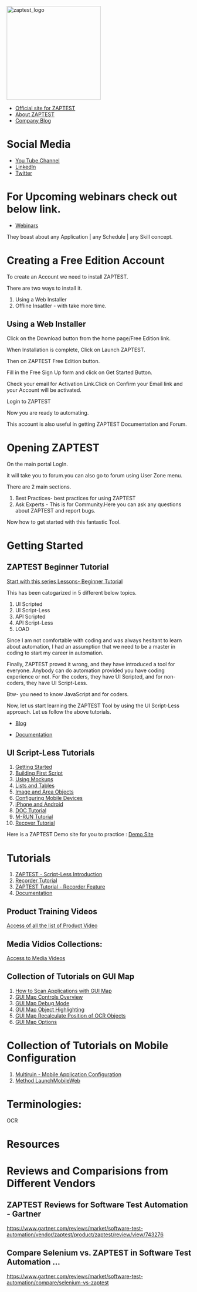 
<img width="256" alt="zaptest_logo" src="https://user-images.githubusercontent.com/10678180/70380328-e884d280-18fe-11ea-8705-d6608bfb82f1.png">

- [Official site for ZAPTEST](https://www.zaptest.com/)
- [About ZAPTEST](https://www.zaptest.com/about)
- [Company Blog](https://www.zaptest.com/blog)

# Social Media

- [You Tube Channel](https://www.youtube.com/channel/UC1620TseFttkFo0vSZlB8yA)
- [LinkedIn](https://www.linkedin.com/company/zaptechnologies-com/about/)
- [Twitter](https://twitter.com/ZAPtechnologies)

# For Upcoming webinars check out below link.

- [Webinars](https://www.zaptest.com/webinars/upcoming)

They boast about any Application | any Schedule | any Skill concept.

# Creating a Free Edition Account

To create an Account we need to install ZAPTEST.

There are two ways to install it. 
1. Using a Web Installer
2. Offline Insatller - with take more time.

## Using a Web Installer

Click on the Download button from the home page/Free Edition link.

When Installation is complete, Click on Launch ZAPTEST.

Then on ZAPTEST Free Edition button.

Fill in the Free Sign Up form and click on Get Started Button.

Check your email for Activation Link.Click on Confirm your Email link and your Account will be activated.

Login to ZAPTEST

Now you are ready to automating.

This account is also useful in getting ZAPTEST Documentation and Forum.


# Opening ZAPTEST

On the main portal LogIn.

it will take you to forum.you can also go to forum using User Zone menu.

There are 2 main sections.

1. Best Practices- best practices for using ZAPTEST
2. Ask Experts - This is for Community.Here you can ask any questions about ZAPTEST and report bugs.

Now how to get started with this fantastic Tool.

# Getting Started

## ZAPTEST Beginner Tutorial

[Start with this series Lessons- Beginner Tutorial](https://www.zaptest.com/tutorial)

This has been catogarized in 5 different below topics.

1. UI Scripted
2. UI Script-Less
3. API Scripted
4. API Script-Less
5. LOAD

Since I am not comfortable with coding and was always hesitant to learn about automation, I had an assumption that we need to be a master in coding to start my career in automation.

Finally, ZAPTEST proved it wrong, and they have introduced a tool for everyone. Anybody can do automation provided you have coding experience or not. For the coders, they have UI Scripted, and for non-coders, they have UI Script-Less.

Btw- you need to know JavaScript and for coders.

Now, let us start learning the ZAPTEST Tool by using the UI Script-Less approach. Let us follow the above tutorials.


- [Blog](https://www.zaptest.com/blog)

- [Documentation](https://www.zaptest.com/user-zone/product-training)

## UI Script-Less Tutorials

1. [Getting Started](https://www.zaptest.com/tutorial/getting-started)
2. [Building First Script](https://www.zaptest.com/tutorial/login-script-less)
3. [Using Mockups](https://www.zaptest.com/tutorial/mockup-script-less)
4. [Lists and Tables](https://www.zaptest.com/tutorial/lists-and-tables-script-less)
5. [Image and Area Objects](https://www.zaptest.com/tutorial/image-and-area-objects)
6. [Configuring Mobile Devices ](https://www.zaptest.com/tutorial/configuring-mobile-devices)
7. [iPhone and Android](https://www.zaptest.com/tutorial/iphone-and-android)
8. [DOC Tutorial](https://www.zaptest.com/tutorial/doc)
9. [M-RUN Tutorial](https://www.zaptest.com/tutorial/m-run)
10. [Recover Tutorial](https://www.zaptest.com/tutorial/recorder)


Here is a ZAPTEST Demo site for you to practice : [Demo Site](http://demo.zaptest.com/)

# Tutorials

1. [ZAPTEST - Script-Less Introduction](https://www.youtube.com/watch?v=Y2hi7tvP55g)
2. [Recorder Tutorial](https://www.zaptest.com/tutorial/recorder)
3. [ZAPTEST Tutorial - Recorder Feature](https://www.youtube.com/watch?v=-CzEPAGj-iI)
4. [Documentation](https://www.zaptest.com/user-zone/product-training)

## Product Training Videos

[Access of all the list of Product Video](https://www.zaptest.com/user-zone/product-training)

## Media Vidios Collections:

[Access to Media Videos](https://www.zaptest.com/product-media)

## Collection of Tutorials on GUI Map

1. [How to Scan Applications with GUI Map](https://www.zaptest.com/user-zone/product-training/zaptest/getting-started/how-to-scan-applications-with-gui-map)
2. [GUI Map Controls Overview](https://www.zaptest.com/user-zone/product-training/zaptest/getting-started/gui-map-controls-overview)
3. [GUI Map Debug Mode](https://www.zaptest.com/user-zone/product-training/zaptest/getting-started/gui-map-debug-mode)
4. [GUI Map Object Highlighting](https://www.zaptest.com/user-zone/product-training/zaptest/getting-started/gui-map-object-highlighting-how-to)
5. [GUI Map Recalculate Position of OCR Objects](https://www.zaptest.com/user-zone/product-training/zaptest/getting-started/gui-map-recalculate-position-of-ocr-objects)
6. [GUI Map Options](https://www.zaptest.com/user-zone/product-training/zaptest/options/gui-map-options)

# Collection of Tutorials on Mobile Configuration

1. [Multiruin - Mobile Application Configuration](https://www.zaptest.com/user-zone/product-training/zaptest/multirun-zaptest16/multirun-advanced/multirun-mobile-application-configuration)
2. [Method LaunchMobileWeb](https://www.zaptest.com/user-zone/product-training/zaptest/methods/method-launchmobileweb)

# Terminologies:

OCR

# Resources

# Reviews and Comparisions from Different Vendors

## ZAPTEST Reviews for Software Test Automation - Gartner

https://www.gartner.com/reviews/market/software-test-automation/vendor/zaptest/product/zaptest/review/view/743276


## Compare Selenium vs. ZAPTEST in Software Test Automation ...

https://www.gartner.com/reviews/market/software-test-automation/compare/selenium-vs-zaptest
